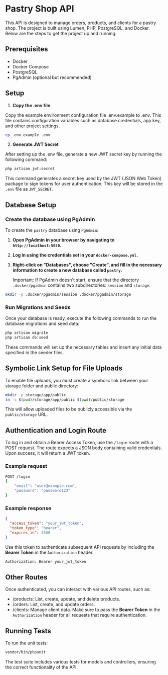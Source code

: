 # Pastry Shop API
This API is designed to manage orders, products, and clients for a pastry shop. The project is built using Lumen, PHP, PostgreSQL, and Docker. Below are the steps to get the project up and running.

## Prerequisites
- Docker
- Docker Compose
- PostgreSQL
- PgAdmin (optional but recommended)

## Setup
1. **Copy the .env file**

Copy the example environment configuration file .env.example to .env. This file contains configuration variables such as database credentials, app key, and other project settings.

```bash
cp .env.example .env
```

2. **Generate JWT Secret**

After setting up the .env file, generate a new JWT secret key by running the following command:

```bash
php artisan jwt:secret
```

This command generates a secret key used by the JWT (JSON Web Token) package to sign tokens for user authentication. This key will be stored in the `.env` file as `JWT_SECRET`.

## Database Setup
### Create the database using PgAdmin
To create the `pastry` database using `PgAdmin`:

1. **Open PgAdmin in your browser by navigating to `http://localhost:5050`.**
2. **Log in using the credentials set in your `docker-compose.yml`.**
3. **Right-click on "Databases", choose "Create", and fill in the necessary information to create a new database called `pastry`.**

    Important: If PgAdmin doesn't start, ensure that the directory `.docker/pgadmin` contains two subdirectories: `session` and `storage`.

```bash
mkdir -p .docker/pgadmin/session .docker/pgadmin/storage
```

### Run Migrations and Seeds
Once your database is ready, execute the following commands to run the database migrations and seed data:

```bash
php artisan migrate
php artisan db:seed
```

These commands will set up the necessary tables and insert any initial data specified in the seeder files.

## Symbolic Link Setup for File Uploads
To enable file uploads, you must create a symbolic link between your storage folder and public directory:

```bash
mkdir -p storage/app/public
ln -s $(pwd)/storage/app/public $(pwd)/public/storage
```

This will allow uploaded files to be publicly accessible via the `public/storage` URL.

## Authentication and Login Route
To log in and obtain a Bearer Access Token, use the `/login` route with a POST request. The route expects a JSON body containing valid credentials. Upon success, it will return a JWT token.

### Example request
```bash
POST /login
{
    "email": "user@example.com",
    "password": "password123"
}
```

### Example response
```json
{
  "access_token": "your_jwt_token",
  "token_type": "bearer",
  "expires_in": 3600
}
```

Use this token to authenticate subsequent API requests by including the **Bearer Token** in the `Authorization` header.

```bash
Authorization: Bearer your_jwt_token
```

## Other Routes
Once authenticated, you can interact with various API routes, such as:

- /products: List, create, update, and delete products.
- /orders: List, create, and update orders.
- /clients: Manage client data.
Make sure to pass the **Bearer Token** in the `Authorization` header for all requests that require authentication.

## Running Tests
To run the unit tests:

```bash
vendor/bin/phpunit
```

The test suite includes various tests for models and controllers, ensuring the correct functionality of the API.
